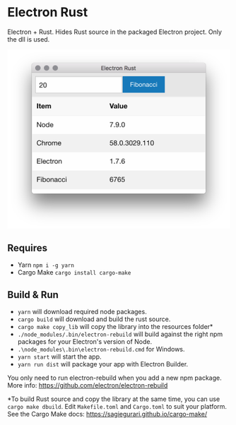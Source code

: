 # Electron Rust
Electron + Rust. Hides Rust source in the packaged Electron project. Only the dll is used.

![background](./resources/background.png)

## Requires

* Yarn `npm i -g yarn`
* Cargo Make `cargo install cargo-make`

## Build & Run
* `yarn` will download required node packages.
* `cargo build` will download and build the rust source.
* `cargo make copy_lib` will copy the library into the resources folder*
* `./node_modules/.bin/electron-rebuild` will build against the right npm packages for your Electron's version of Node.
* `.\node_modules\.bin\electron-rebuild.cmd` for Windows.
* `yarn start` will start the app.
* `yarn run dist` will package your app with Electron Builder.

You only need to run electron-rebuild when you add a new npm package. More info: https://github.com/electron/electron-rebuild

*To build Rust source and copy the library at the same time, you can use `cargo make dbuild`. Edit `Makefile.toml` and `Cargo.toml` to suit your platform. See the Cargo Make docs: https://sagiegurari.github.io/cargo-make/
